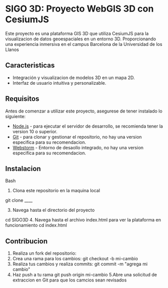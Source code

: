 # SIGO 3D: Proyecto WebGIS 3D con CesiumJS

Este proyecto es una plataforma GIS 3D que utiliza CesiumJS para la visualizacion de datos geoespaciales en un entorno 3D. Proporcionando una experiencia inmersiva en el campus Barcelona de la Universidad de los Llanos

## Caracteristicas

- Integración y visualizacion de modelos 3D en un mapa 2D.
- Interfaz de usuario intuitiva y personalizable.

## Requisitos

Antes de comenzar a utilizar este proyecto, asegurese de tener instalado lo siguiente:
- [Node.js](https://nodejs.org/) - para ejecutar el servidor de desarrollo, se recomienda tener la version 10 o superior.
- [Git](https://git-scm.com/) - para clonar y gestionar el repositorio, no hay una version especifica para su recomendacion.
-  [Webstorm](https://www.jetbrains.com/webstorm/download/) - Entorno de desaollo integrado, no hay una version especifica para su recomendacion.

## Instalacion

Bash

1. Clona este repositorio en la maquina local

   
git clone ____


3. Navega hasta el directorio del proyecto

cd SIGO3D
4. Navega hasta el archivo index.html para ver la plataforma en funcionamiento
cd index.html

## Contribucion

1. Realiza un fork del repositorio:
2. Crea una rama para los cambios:
git checkout -b mi-cambio
3. Realiza tus cambios y realiza commits:
git commit -m "agrega mi cambio"
4. Haz push a tu rama
git push origin mi-cambio
5.Abre una solicitud de extraccion en Git para que los camcios sean revisados

  

